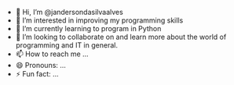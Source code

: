 - 👋 Hi, I’m @jandersondasilvaalves
- 👀 I’m interested in improving my programming skills
- 🌱 I’m currently learning to program in Python
- 💞️ I’m looking to collaborate on and learn more about the world of programming and IT in general.
- 📫 How to reach me ...
- 😄 Pronouns: ...
- ⚡ Fun fact: ...

<!---
jandersondasilvaalves/jandersondasilvaalves is a ✨ special ✨ repository because its `README.md` (this file) appears on your GitHub profile.
You can click the Preview link to take a look at your changes.
--->
